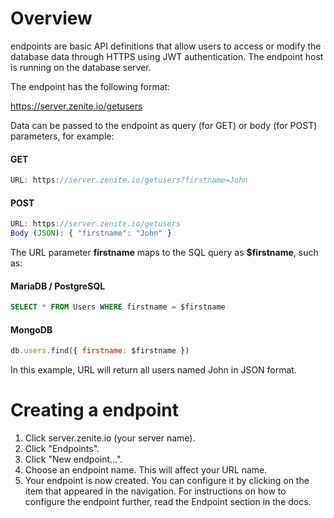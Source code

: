# Overview

endpoints are basic API definitions that allow users to access or modify the database data through HTTPS using JWT authentication. The endpoint host is running on the database server.

The endpoint has the following format:

https://server.zenite.io/getusers

Data can be passed to the endpoint as query (for GET) or body (for POST) parameters, for example:

#### GET
```javascript
URL: https://server.zenite.io/getusers?firstname=John
```

#### POST
```javascript
URL: https://server.zenite.io/getusers
Body (JSON): { "firstname": "John" }
```

The URL parameter **firstname** maps to the SQL query as **$firstname**, such as:

#### MariaDB / PostgreSQL
```sql
SELECT * FROM Users WHERE firstname = $firstname
```

#### MongoDB
```javascript
db.users.find({ firstname: $firstname })
```

In this example, URL will return all users named John in JSON format.


# Creating a endpoint

1. Click server.zenite.io (your server name).
2. Click "Endpoints".
3. Click "New endpoint...".
4. Choose an endpoint name. This will affect your URL name.
5. Your endpoint is now created. You can configure it by clicking on the item that appeared in the navigation. For instructions on how to configure the endpoint further, read the Endpoint section in the docs.
